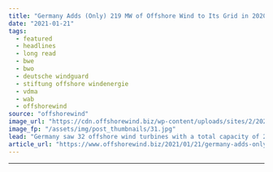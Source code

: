 ```yaml
---
title: "Germany Adds (Only) 219 MW of Offshore Wind to Its Grid in 2020"
date: "2021-01-21"
tags: 
  - featured
  - headlines
  - long read
  - bwe
  - bwo
  - deutsche windguard
  - stiftung offshore windenergie
  - vdma
  - wab
  - offshorewind
source: "offshorewind"
image_url: "https://cdn.offshorewind.biz/wp-content/uploads/sites/2/2021/01/21140008/Copyright-Siemens-Tennet.jpg"
image_fp: "/assets/img/post_thumbnails/31.jpg"
lead: "Germany saw 32 offshore wind turbines with a total capacity of 219 MW connected"
article_url: "https://www.offshorewind.biz/2021/01/21/germany-adds-only-219-mw-of-offshore-wind-to-its-grid-in-2020/"
---
```


---
